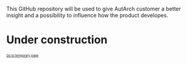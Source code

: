 This GitHub repository will be used to give AutArch customer a better insight and a possibility to influence how the product developes. 

# Under construction
<sub><sub><sub>
  <a href="indextemp">Go to temporary page</a>
</sub></sub></sub>
